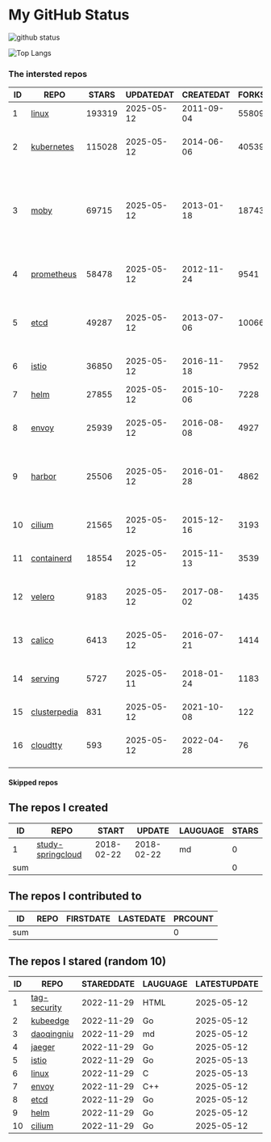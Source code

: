 # My GitHub Status

<img src="https://github-readme-stats-1.yihong0618.vercel.app/api?username=daoqingniu&show_icons=true&&&hide_title=true&count_private=true" alt="github status" />

![Top Langs](https://github-readme-stats-1.yihong0618.vercel.app/api/top-langs/?username=daoqingniu&layout=compact)

<!--START_SECTION:github_repos-->
### The intersted repos
| ID |                              REPO                               | STARS  | UPDATEDAT  | CREATEDAT  | FORKSCOUNT |                                                DESCRIPTIONS                                                |
|----|-----------------------------------------------------------------|--------|------------|------------|------------|------------------------------------------------------------------------------------------------------------|
|  1 | [linux](https://github.com/torvalds/linux)                      | 193319 | 2025-05-12 | 2011-09-04 |      55809 | Linux kernel source tree                                                                                   |
|  2 | [kubernetes](https://github.com/kubernetes/kubernetes)          | 115028 | 2025-05-12 | 2014-06-06 |      40539 | Production-Grade Container Scheduling and Management                                                       |
|  3 | [moby](https://github.com/moby/moby)                            |  69715 | 2025-05-12 | 2013-01-18 |      18743 | The Moby Project - a collaborative project for the container ecosystem to assemble container-based systems |
|  4 | [prometheus](https://github.com/prometheus/prometheus)          |  58478 | 2025-05-12 | 2012-11-24 |       9541 | The Prometheus monitoring system and time series database.                                                 |
|  5 | [etcd](https://github.com/etcd-io/etcd)                         |  49287 | 2025-05-12 | 2013-07-06 |      10066 | Distributed reliable key-value store for the most critical data of a distributed system                    |
|  6 | [istio](https://github.com/istio/istio)                         |  36850 | 2025-05-12 | 2016-11-18 |       7952 | Connect, secure, control, and observe services.                                                            |
|  7 | [helm](https://github.com/helm/helm)                            |  27855 | 2025-05-12 | 2015-10-06 |       7228 | The Kubernetes Package Manager                                                                             |
|  8 | [envoy](https://github.com/envoyproxy/envoy)                    |  25939 | 2025-05-12 | 2016-08-08 |       4927 | Cloud-native high-performance edge/middle/service proxy                                                    |
|  9 | [harbor](https://github.com/goharbor/harbor)                    |  25506 | 2025-05-12 | 2016-01-28 |       4862 | An open source trusted cloud native registry project that stores, signs, and scans content.                |
| 10 | [cilium](https://github.com/cilium/cilium)                      |  21565 | 2025-05-12 | 2015-12-16 |       3193 | eBPF-based Networking, Security, and Observability                                                         |
| 11 | [containerd](https://github.com/containerd/containerd)          |  18554 | 2025-05-12 | 2015-11-13 |       3539 | An open and reliable container runtime                                                                     |
| 12 | [velero](https://github.com/vmware-tanzu/velero)                |   9183 | 2025-05-12 | 2017-08-02 |       1435 | Backup and migrate Kubernetes applications and their persistent volumes                                    |
| 13 | [calico](https://github.com/projectcalico/calico)               |   6413 | 2025-05-12 | 2016-07-21 |       1414 | Cloud native networking and network security                                                               |
| 14 | [serving](https://github.com/knative/serving)                   |   5727 | 2025-05-11 | 2018-01-24 |       1183 | Kubernetes-based, scale-to-zero, request-driven compute                                                    |
| 15 | [clusterpedia](https://github.com/clusterpedia-io/clusterpedia) |    831 | 2025-05-12 | 2021-10-08 |        122 | The Encyclopedia of Kubernetes clusters                                                                    |
| 16 | [cloudtty](https://github.com/cloudtty/cloudtty)                |    593 | 2025-05-12 | 2022-04-28 |         76 | A Friendly Kubernetes CloudShell (Web Terminal) !                                                          |



#### Skipped repos
<!--END_SECTION:github_repos-->

<!--START_SECTION:my_github-->
## The repos I created
| ID  |                                 REPO                                 |   START    |   UPDATE   | LAUGUAGE | STARS |
|-----|----------------------------------------------------------------------|------------|------------|----------|-------|
|   1 | [study-springcloud](https://github.com/daoqingniu/study-springcloud) | 2018-02-22 | 2018-02-22 | md       |     0 |
| sum |                                                                      |            |            |          |     0 |

## The repos I contributed to
| ID  | REPO | FIRSTDATE | LASTEDATE | PRCOUNT |
|-----|------|-----------|-----------|---------|
| sum |      |           |           |       0 |

## The repos I stared (random 10)
| ID |                          REPO                          | STAREDDATE | LAUGUAGE | LATESTUPDATE |
|----|--------------------------------------------------------|------------|----------|--------------|
|  1 | [tag-security](https://github.com/cncf/tag-security)   | 2022-11-29 | HTML     | 2025-05-12   |
|  2 | [kubeedge](https://github.com/kubeedge/kubeedge)       | 2022-11-29 | Go       | 2025-05-12   |
|  3 | [daoqingniu](https://github.com/daoqingniu/daoqingniu) | 2022-11-29 | md       | 2025-05-12   |
|  4 | [jaeger](https://github.com/jaegertracing/jaeger)      | 2022-11-29 | Go       | 2025-05-12   |
|  5 | [istio](https://github.com/istio/istio)                | 2022-11-29 | Go       | 2025-05-13   |
|  6 | [linux](https://github.com/torvalds/linux)             | 2022-11-29 | C        | 2025-05-13   |
|  7 | [envoy](https://github.com/envoyproxy/envoy)           | 2022-11-29 | C++      | 2025-05-12   |
|  8 | [etcd](https://github.com/etcd-io/etcd)                | 2022-11-29 | Go       | 2025-05-12   |
|  9 | [helm](https://github.com/helm/helm)                   | 2022-11-29 | Go       | 2025-05-12   |
| 10 | [cilium](https://github.com/cilium/cilium)             | 2022-11-29 | Go       | 2025-05-12   |

<!--END_SECTION:my_github-->
